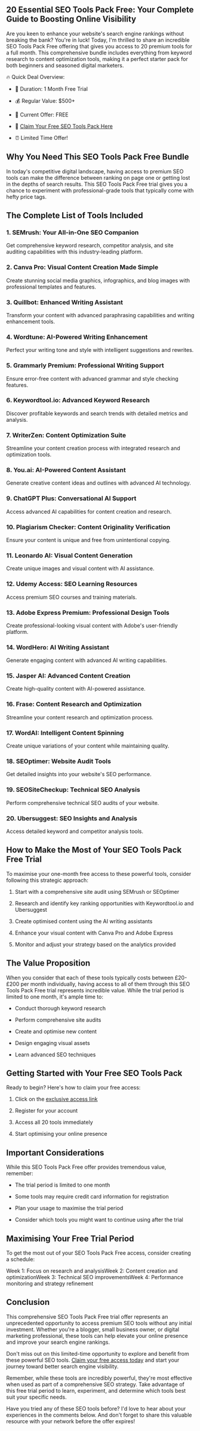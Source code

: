 ## 20 Essential SEO Tools Pack Free: Your Complete Guide to Boosting Online Visibility

Are you keen to enhance your website's search engine rankings without breaking the bank? You're in luck! Today, I'm thrilled to share an incredible SEO Tools Pack Free offering that gives you access to 20 premium tools for a full month. This comprehensive bundle includes everything from keyword research to content optimization tools, making it a perfect starter pack for both beginners and seasoned digital marketers.

🔥 Quick Deal Overview:

*   🎯 Duration: 1 Month Free Trial
    
*   💰 Regular Value: $500+
    
*   💫 Current Offer: FREE
    
*   🔗 [Claim Your Free SEO Tools Pack Here](https://karankk.com/go-free-seo-tools-pack)
    
*   ⏰ Limited Time Offer!
    

Why You Need This SEO Tools Pack Free Bundle
--------------------------------------------

In today's competitive digital landscape, having access to premium SEO tools can make the difference between ranking on page one or getting lost in the depths of search results. This SEO Tools Pack Free trial gives you a chance to experiment with professional-grade tools that typically come with hefty price tags.

The Complete List of Tools Included
-----------------------------------

### 1\. SEMrush: Your All-in-One SEO Companion

Get comprehensive keyword research, competitor analysis, and site auditing capabilities with this industry-leading platform.

### 2\. Canva Pro: Visual Content Creation Made Simple

Create stunning social media graphics, infographics, and blog images with professional templates and features.

### 3\. Quillbot: Enhanced Writing Assistant

Transform your content with advanced paraphrasing capabilities and writing enhancement tools.

### 4\. Wordtune: AI-Powered Writing Enhancement

Perfect your writing tone and style with intelligent suggestions and rewrites.

### 5\. Grammarly Premium: Professional Writing Support

Ensure error-free content with advanced grammar and style checking features.

### 6\. Keywordtool.io: Advanced Keyword Research

Discover profitable keywords and search trends with detailed metrics and analysis.

### 7\. WriterZen: Content Optimization Suite

Streamline your content creation process with integrated research and optimization tools.

### 8\. You.ai: AI-Powered Content Assistant

Generate creative content ideas and outlines with advanced AI technology.

### 9\. ChatGPT Plus: Conversational AI Support

Access advanced AI capabilities for content creation and research.

### 10\. Plagiarism Checker: Content Originality Verification

Ensure your content is unique and free from unintentional copying.

### 11\. Leonardo AI: Visual Content Generation

Create unique images and visual content with AI assistance.

### 12\. Udemy Access: SEO Learning Resources

Access premium SEO courses and training materials.

### 13\. Adobe Express Premium: Professional Design Tools

Create professional-looking visual content with Adobe's user-friendly platform.

### 14\. WordHero: AI Writing Assistant

Generate engaging content with advanced AI writing capabilities.

### 15\. Jasper AI: Advanced Content Creation

Create high-quality content with AI-powered assistance.

### 16\. Frase: Content Research and Optimization

Streamline your content research and optimization process.

### 17\. WordAI: Intelligent Content Spinning

Create unique variations of your content while maintaining quality.

### 18\. SEOptimer: Website Audit Tools

Get detailed insights into your website's SEO performance.

### 19\. SEOSiteCheckup: Technical SEO Analysis

Perform comprehensive technical SEO audits of your website.

### 20\. Ubersuggest: SEO Insights and Analysis

Access detailed keyword and competitor analysis tools.

How to Make the Most of Your SEO Tools Pack Free Trial
------------------------------------------------------

To maximise your one-month free access to these powerful tools, consider following this strategic approach:

1.  Start with a comprehensive site audit using SEMrush or SEOptimer
    
2.  Research and identify key ranking opportunities with Keywordtool.io and Ubersuggest
    
3.  Create optimised content using the AI writing assistants
    
4.  Enhance your visual content with Canva Pro and Adobe Express
    
5.  Monitor and adjust your strategy based on the analytics provided
    

The Value Proposition
---------------------

When you consider that each of these tools typically costs between £20-£200 per month individually, having access to all of them through this SEO Tools Pack Free trial represents incredible value. While the trial period is limited to one month, it's ample time to:

*   Conduct thorough keyword research
    
*   Perform comprehensive site audits
    
*   Create and optimise new content
    
*   Design engaging visual assets
    
*   Learn advanced SEO techniques
    

Getting Started with Your Free SEO Tools Pack
---------------------------------------------

Ready to begin? Here's how to claim your free access:

1.  Click on the [exclusive access link](https://karankk.com/go-free-seo-tools-pack)
    
2.  Register for your account
    
3.  Access all 20 tools immediately
    
4.  Start optimising your online presence
    

Important Considerations
------------------------

While this SEO Tools Pack Free offer provides tremendous value, remember:

*   The trial period is limited to one month
    
*   Some tools may require credit card information for registration
    
*   Plan your usage to maximise the trial period
    
*   Consider which tools you might want to continue using after the trial
    

Maximising Your Free Trial Period
---------------------------------

To get the most out of your SEO Tools Pack Free access, consider creating a schedule:

Week 1: Focus on research and analysisWeek 2: Content creation and optimizationWeek 3: Technical SEO improvementsWeek 4: Performance monitoring and strategy refinement

Conclusion
----------

This comprehensive SEO Tools Pack Free trial offer represents an unprecedented opportunity to access premium SEO tools without any initial investment. Whether you're a blogger, small business owner, or digital marketing professional, these tools can help elevate your online presence and improve your search engine rankings.

Don't miss out on this limited-time opportunity to explore and benefit from these powerful SEO tools. [Claim your free access today](https://karankk.com/go-free-seo-tools-pack) and start your journey toward better search engine visibility.

Remember, while these tools are incredibly powerful, they're most effective when used as part of a comprehensive SEO strategy. Take advantage of this free trial period to learn, experiment, and determine which tools best suit your specific needs.

Have you tried any of these SEO tools before? I'd love to hear about your experiences in the comments below. And don't forget to share this valuable resource with your network before the offer expires!
